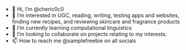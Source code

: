 - 👋 Hi, I’m @cheric0c0
- 👀 I’m interested in UGC, reading, writing, testing apps and websites, finding new recipes, and reviewing skincare and fragrance products 
- 🌱 I’m currently learning computational linguistics
- 💞️ I’m looking to collaborate on projects relating to my interests.
- 📫 How to reach me @samplefreebie on all socials

<!---
syablog/syablog is a ✨ special ✨ repository because its `README.md` (this file) appears on your GitHub profile.
You can click the Preview link to take a look at your changes.
--->

